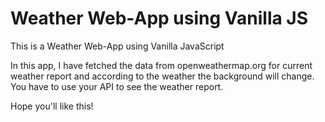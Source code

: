 # Weather Web-App using Vanilla JS

This is  a Weather Web-App using Vanilla JavaScript

In this app, I have fetched the data from openweathermap.org  for current weather report and according to the weather the background will change.
You have to use your API to see the weather report.


Hope you'll like this!
